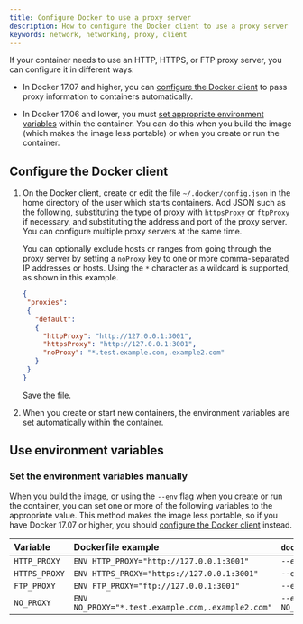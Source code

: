 ```yaml
---
title: Configure Docker to use a proxy server
description: How to configure the Docker client to use a proxy server
keywords: network, networking, proxy, client
---
```


If your container needs to use an HTTP, HTTPS, or FTP proxy server, you can
configure it in different ways:

- In Docker 17.07 and higher, you can
  [configure the Docker client](#configure-the-docker-client) to pass
  proxy information to containers automatically.

- In Docker 17.06 and lower, you must
  [set appropriate environment variables](#use-environment-variables)
  within the container. You can do this when you build the image (which makes
  the image less portable) or when you create or run the container.

## Configure the Docker client

1.  On the Docker client, create or edit the file `~/.docker/config.json` in the
    home directory of the user which starts containers. Add JSON such as the
    following, substituting the type of proxy with `httpsProxy` or `ftpProxy` if
    necessary, and substituting the address and port of the proxy server. You
    can configure multiple proxy servers at the same time.

    You can optionally exclude hosts or ranges from going through the proxy
    server by setting a `noProxy` key to one or more comma-separated IP
    addresses or hosts. Using the `*` character as a wildcard is supported, as
    shown in this example.

    ```json
    {
     "proxies":
     {
       "default":
       {
         "httpProxy": "http://127.0.0.1:3001",
         "httpsProxy": "http://127.0.0.1:3001",
         "noProxy": "*.test.example.com,.example2.com"
       }
     }
    }
    ```

    Save the file.

 2. When you create or start new containers, the environment variables are
    set automatically within the container.


## Use environment variables

### Set the environment variables manually

When you build the image, or using the `--env` flag when you create or run the
container, you can set one or more of the following variables to the appropriate
value. This method makes the image less portable, so if you have Docker 17.07
or higher, you should [configure the Docker client](#configure-the-docker-client)
instead.

| Variable      | Dockerfile example                                | `docker run` Example                                |
|:--------------|:--------------------------------------------------|:----------------------------------------------------|
| `HTTP_PROXY`  | `ENV HTTP_PROXY="http://127.0.0.1:3001"`          | `--env HTTP_PROXY="http://127.0.0.1:3001"`          |
| `HTTPS_PROXY` | `ENV HTTPS_PROXY="https://127.0.0.1:3001"`        | `--env HTTPS_PROXY="https://127.0.0.1:3001"`        |
| `FTP_PROXY`   | `ENV FTP_PROXY="ftp://127.0.0.1:3001"`            | `--env FTP_PROXY="ftp://127.0.0.1:3001"`            |
| `NO_PROXY`    | `ENV NO_PROXY="*.test.example.com,.example2.com"` | `--env NO_PROXY="*.test.example.com,.example2.com"` |

